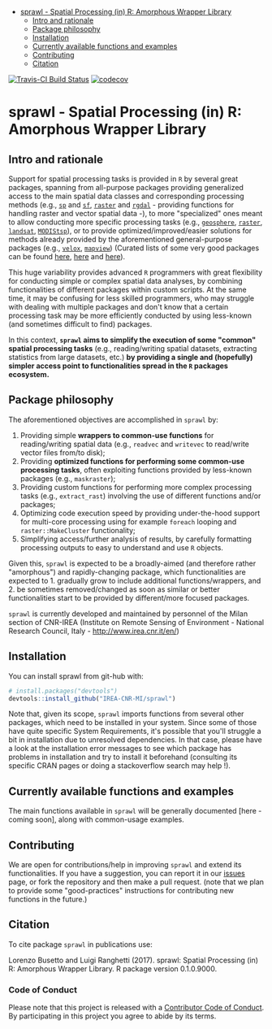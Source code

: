 
-   [sprawl - Spatial Processing (in) R: Amorphous Wrapper Library](#sprawl---spatial-processing-in-r-amorphous-wrapper-library)
    -   [Intro and rationale](#intro-and-rationale)
    -   [Package philosophy](#package-philosophy)
    -   [Installation](#installation)
    -   [Currently available functions and examples](#currently-available-functions-and-examples)
    -   [Contributing](#contributing)
    -   [Citation](#citation)

<!-- README.md is generated from README.Rmd. Please edit that file -->
[![Travis-CI Build Status](https://travis-ci.org/IREA-CNR-MI/sprawl.svg?branch=master)](https://travis-ci.org/lbusett/sprawl) [![codecov](https://codecov.io/gh/IREA-CNR-MI/sprawl/branch/master/graph/badge.svg?token=0yWdr6gWG7)](https://codecov.io/gh/lbusett/sprawl)

sprawl - Spatial Processing (in) R: Amorphous Wrapper Library
=============================================================

Intro and rationale
-------------------

Support for spatial processing tasks is provided in `R` by several great packages, spanning from all-purpose packages providing generalized access to the main spatial data classes and corresponding processing methods (e.g., [`sp`](https://cran.r-project.org/web/packages/sp/index.html) and [`sf`](https://cran.r-project.org/web/packages/sf/index.html), [`raster`](https://cran.r-project.org/web/packages/raster/index.html) and [`rgdal`](https://cran.r-project.org/web/packages/rgdal/index.html) - providing functions for handling raster and vector spatial data -), to more "specialized" ones meant to allow conducting more specific processing tasks (e.g., [`geosphere`](https://cran.r-project.org/web/packages/geosphere/index.html), [`raster`](https://cran.r-project.org/web/packages/raster/index.html), [`landsat`](https://cran.r-project.org/web/packages/landsat/index.html), [`MODIStsp`](https://cran.r-project.org/web/packages/MODIStsp/index.html)), or to provide optimized/improved/easier solutions for methods already provided by the aforementioned general-purpose packages (e.g., [`velox`](https://cran.r-project.org/web/packages/velox/index.html), [`mapview`](https://cran.r-project.org/web/packages/mapview/index.html)) (Curated lists of some very good packages can be found [here](https://cran.r-project.org/web/views/Spatial.html), [here](https://ropensci.org/blog/blog/2016/11/22/geospatial-suite) and [here](https://github.com/ropensci/maptools)).

This huge variability provides advanced `R` programmers with great flexibility for conducting simple or complex spatial data analyses, by combining functionalities of different packages within custom scripts. At the same time, it may be confusing for less skilled programmers, who may struggle with dealing with multiple packages and don't know that a certain processing task may be more efficiently conducted by using less-known (and sometimes difficult to find) packages.

In this context, **`sprawl` aims to simplify the execution of some "common" spatial processing tasks** (e.g., reading/writing spatial datasets, extracting statistics from large datasets, etc.) **by providing a single and (hopefully) simpler access point to functionalities spread in the `R` packages ecosystem.**

Package philosophy
------------------

The aforementioned objectives are accomplished in `sprawl` by:

1.  Providing simple **wrappers to common-use functions** for reading/writing spatial data (e.g., `readvec` and `writevec` to read/write vector files from/to disk);
2.  Providing **optimized functions for performing some common-use processing tasks**, often exploiting functions provided by less-known packages (e.g., `maskraster`);
3.  Providing custom functions for performing more complex processing tasks (e.g., `extract_rast`) involving the use of different functions and/or packages;
4.  Optimizing code execution speed by providing under-the-hood support for multi-core processing using for example `foreach` looping and `raster::MakeCluster` functionality;
5.  Simplifying access/further analysis of results, by carefully formatting processing outputs to easy to understand and use `R` objects.

Given this, `sprawl` is expected to be a broadly-aimed (and therefore rather "amorphous") and rapidly-changing package, which functionalities are expected to 1. gradually grow to include additional functions/wrappers, and 2. be sometimes removed/changed as soon as similar or better functionalities start to be provided by different/more focused packages.

`sprawl` is currently developed and maintained by personnel of the Milan section of CNR-IREA (Institute on Remote Sensing of Environment - National Research Council, Italy - <http://www.irea.cnr.it/en/>)

Installation
------------

You can install sprawl from git-hub with:

``` r
# install.packages("devtools")
devtools::install_github("IREA-CNR-MI/sprawl")
```

Note that, given its scope, `sprawl` imports functions from several other packages, which need to be installed in your system. Since some of those have quite specific System Requirements, it's possible that you'll struggle a bit in installation due to unresolved dependencies. In that case, please have a look at the installation error messages to see which package has problems in installation and try to install it beforehand (consulting its specific CRAN pages or doing a stackoverflow search may help !).

Currently available functions and examples
------------------------------------------

The main functions available in `sprawl` will be generally documented \[here - coming soon\], along with common-usage examples.

Contributing
------------

We are open for contributions/help in improving `sprawl` and extend its functionalities. If you have a suggestion, you can report it in our [issues](https://github.com/IREA-CNR-MI/sprawl/issues) page, or fork the repository and then make a pull request. (note that we plan to provide some "good-practices" instructions for contributing new functions in the future.)

Citation
--------

To cite package `sprawl` in publications use:

Lorenzo Busetto and Luigi Ranghetti (2017). sprawl: Spatial Processing (in) R: Amorphous Wrapper Library. R package version 0.1.0.9000.

### Code of Conduct

Please note that this project is released with a [Contributor Code of Conduct](CONDUCT.md). By participating in this project you agree to abide by its terms.
